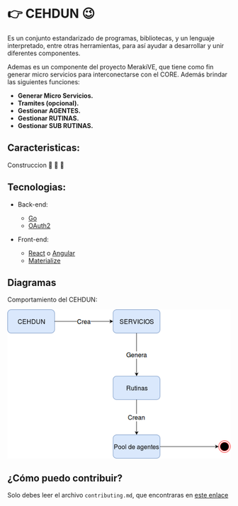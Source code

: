 #  :point_right: CEHDUN :wink:
Es un conjunto estandarizado  de programas, bibliotecas, y un lenguaje interpretado, entre otras herramientas, para así ayudar a desarrollar y unir diferentes componentes.

Ademas es un componente del proyecto MerakiVE, que tiene como fin generar micro servicios para interconectarse con el CORE. Además brindar las siguientes funciones:


- **Generar Micro Servicios.**
- **Tramites (opcional).**
- **Gestionar AGENTES.**
- **Gestionar RUTINAS.**
- **Gestionar SUB RUTINAS.**


## Caracteristicas:

Construccion   :no_entry_sign: :construction:  :muscle:


## Tecnologias:
 
- Back-end:
  - [Go](https://golang.org/)
  - [OAuth2](https://oauth.net/2/)

- Front-end:
  - [React](https://facebook.github.io/react/) o [Angular](https://angularjs.org/)
  - [Materialize](http://materializecss.com/)


## Diagramas

Comportamiento del CEHDUN:

![Image of CEHDUN](https://github.com/merakive/cehdun/blob/master/diagrams/cehdun.png)


## ¿Cómo puedo contribuir? 
Solo debes leer el archivo `contributing.md`, que encontraras en [este enlace](https://github.com/merakive/cehdun/blob/master/.github/CONTRIBUTING.md)


